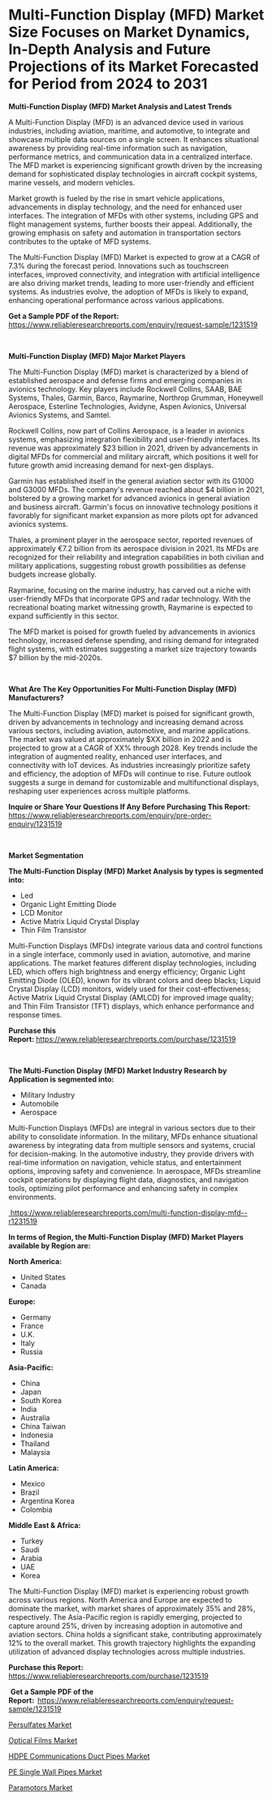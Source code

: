 <p><h1>Multi-Function Display (MFD) Market Size Focuses on Market Dynamics, In-Depth Analysis and Future Projections of its Market Forecasted for Period from 2024 to 2031</h1></p><p><strong>Multi-Function Display (MFD) Market Analysis and Latest Trends</strong></p>
<p><p>A Multi-Function Display (MFD) is an advanced device used in various industries, including aviation, maritime, and automotive, to integrate and showcase multiple data sources on a single screen. It enhances situational awareness by providing real-time information such as navigation, performance metrics, and communication data in a centralized interface. The MFD market is experiencing significant growth driven by the increasing demand for sophisticated display technologies in aircraft cockpit systems, marine vessels, and modern vehicles.</p><p>Market growth is fueled by the rise in smart vehicle applications, advancements in display technology, and the need for enhanced user interfaces. The integration of MFDs with other systems, including GPS and flight management systems, further boosts their appeal. Additionally, the growing emphasis on safety and automation in transportation sectors contributes to the uptake of MFD systems. </p><p>The Multi-Function Display (MFD) Market is expected to grow at a CAGR of 7.3% during the forecast period. Innovations such as touchscreen interfaces, improved connectivity, and integration with artificial intelligence are also driving market trends, leading to more user-friendly and efficient systems. As industries evolve, the adoption of MFDs is likely to expand, enhancing operational performance across various applications.</p></p>
<p><strong>Get a Sample PDF of the Report:&nbsp;</strong> <a href="https://www.reliableresearchreports.com/enquiry/request-sample/1231519?utm_campaign=4&utm_medium=2&utm_source=Github&utm_content=ia&utm_term=12122024&utm_id=multi-function-display-mfd">https://www.reliableresearchreports.com/enquiry/request-sample/1231519</a></p>
<p>&nbsp;</p>
<p><strong>Multi-Function Display (MFD) Major Market Players</strong></p>
<p><p>The Multi-Function Display (MFD) market is characterized by a blend of established aerospace and defense firms and emerging companies in avionics technology. Key players include Rockwell Collins, SAAB, BAE Systems, Thales, Garmin, Barco, Raymarine, Northrop Grumman, Honeywell Aerospace, Esterline Technologies, Avidyne, Aspen Avionics, Universal Avionics Systems, and Samtel.</p><p>Rockwell Collins, now part of Collins Aerospace, is a leader in avionics systems, emphasizing integration flexibility and user-friendly interfaces. Its revenue was approximately $23 billion in 2021, driven by advancements in digital MFDs for commercial and military aircraft, which positions it well for future growth amid increasing demand for next-gen displays.</p><p>Garmin has established itself in the general aviation sector with its G1000 and G3000 MFDs. The company's revenue reached about $4 billion in 2021, bolstered by a growing market for advanced avionics in general aviation and business aircraft. Garmin's focus on innovative technology positions it favorably for significant market expansion as more pilots opt for advanced avionics systems.</p><p>Thales, a prominent player in the aerospace sector, reported revenues of approximately €7.2 billion from its aerospace division in 2021. Its MFDs are recognized for their reliability and integration capabilities in both civilian and military applications, suggesting robust growth possibilities as defense budgets increase globally.</p><p>Raymarine, focusing on the marine industry, has carved out a niche with user-friendly MFDs that incorporate GPS and radar technology. With the recreational boating market witnessing growth, Raymarine is expected to expand sufficiently in this sector.</p><p>The MFD market is poised for growth fueled by advancements in avionics technology, increased defense spending, and rising demand for integrated flight systems, with estimates suggesting a market size trajectory towards $7 billion by the mid-2020s.</p></p>
<p>&nbsp;</p>
<p><strong>What Are The Key Opportunities For Multi-Function Display (MFD) Manufacturers?</strong></p>
<p><p>The Multi-Function Display (MFD) market is poised for significant growth, driven by advancements in technology and increasing demand across various sectors, including aviation, automotive, and marine applications. The market was valued at approximately $XX billion in 2022 and is projected to grow at a CAGR of XX% through 2028. Key trends include the integration of augmented reality, enhanced user interfaces, and connectivity with IoT devices. As industries increasingly prioritize safety and efficiency, the adoption of MFDs will continue to rise. Future outlook suggests a surge in demand for customizable and multifunctional displays, reshaping user experiences across multiple platforms.</p></p>
<p><strong>Inquire or Share Your Questions If Any Before Purchasing This Report:</strong> <a href="https://www.reliableresearchreports.com/enquiry/pre-order-enquiry/1231519?utm_campaign=4&utm_medium=2&utm_source=Github&utm_content=ia&utm_term=12122024&utm_id=multi-function-display-mfd">https://www.reliableresearchreports.com/enquiry/pre-order-enquiry/1231519</a></p>
<p>&nbsp;</p>
<p><strong>Market Segmentation</strong></p>
<p><strong>The Multi-Function Display (MFD) Market Analysis by types is segmented into:</strong></p>
<p><ul><li>Led</li><li>Organic Light Emitting Diode</li><li>LCD Monitor</li><li>Active Matrix Liquid Crystal Display</li><li>Thin Film Transistor</li></ul></p>
<p><p>Multi-Function Displays (MFDs) integrate various data and control functions in a single interface, commonly used in aviation, automotive, and marine applications. The market features different display technologies, including LED, which offers high brightness and energy efficiency; Organic Light Emitting Diode (OLED), known for its vibrant colors and deep blacks; Liquid Crystal Display (LCD) monitors, widely used for their cost-effectiveness; Active Matrix Liquid Crystal Display (AMLCD) for improved image quality; and Thin Film Transistor (TFT) displays, which enhance performance and response times.</p></p>
<p><strong>Purchase this Report:&nbsp;</strong><a href="https://www.reliableresearchreports.com/purchase/1231519?utm_campaign=4&utm_medium=2&utm_source=Github&utm_content=ia&utm_term=12122024&utm_id=multi-function-display-mfd">https://www.reliableresearchreports.com/purchase/1231519</a></p>
<p>&nbsp;</p>
<p><strong>The Multi-Function Display (MFD) Market Industry Research by Application is segmented into:</strong></p>
<p><ul><li>Military Industry</li><li>Automobile</li><li>Aerospace</li></ul></p>
<p><p>Multi-Function Displays (MFDs) are integral in various sectors due to their ability to consolidate information. In the military, MFDs enhance situational awareness by integrating data from multiple sensors and systems, crucial for decision-making. In the automotive industry, they provide drivers with real-time information on navigation, vehicle status, and entertainment options, improving safety and convenience. In aerospace, MFDs streamline cockpit operations by displaying flight data, diagnostics, and navigation tools, optimizing pilot performance and enhancing safety in complex environments.</p></p>
<p><a href="https://www.reliableresearchreports.com/multi-function-display-mfd--r1231519?utm_campaign=4&utm_medium=2&utm_source=Github&utm_content=ia&utm_term=12122024&utm_id=multi-function-display-mfd">&nbsp;https://www.reliableresearchreports.com/multi-function-display-mfd--r1231519</a></p>
<p><strong>In terms of Region, the Multi-Function Display (MFD) Market Players available by Region are:</strong></p>
<p>
    <p> <strong> North America: </strong>
        <ul>
            <li>United States</li>
            <li>Canada</li>
        </ul>
        </p> 
    <p> <strong> Europe: </strong>
        <ul>
            <li>Germany</li>
            <li>France</li>
            <li>U.K.</li>
            <li>Italy</li>
            <li>Russia</li>
        </ul>
        </p> 
    <p> <strong> Asia-Pacific: </strong>
        <ul>
            <li>China</li>
            <li>Japan</li>
            <li>South Korea</li>
            <li>India</li>
            <li>Australia</li>
            <li>China Taiwan</li>
            <li>Indonesia</li>
            <li>Thailand</li>
            <li>Malaysia</li>
        </ul>
        </p> 
    <p> <strong> Latin America: </strong>
        <ul>
            <li>Mexico</li>
            <li>Brazil</li>
            <li>Argentina Korea</li>
            <li>Colombia</li>
        </ul>
        </p> 
    <p> <strong> Middle East & Africa: </strong>
        <ul>
            <li>Turkey</li>
            <li>Saudi</li>
            <li>Arabia</li>
            <li>UAE</li>
            <li>Korea</li>
        </ul>
    </p>
    </p>
<p><p>The Multi-Function Display (MFD) market is experiencing robust growth across various regions. North America and Europe are expected to dominate the market, with market shares of approximately 35% and 28%, respectively. The Asia-Pacific region is rapidly emerging, projected to capture around 25%, driven by increasing adoption in automotive and aviation sectors. China holds a significant stake, contributing approximately 12% to the overall market. This growth trajectory highlights the expanding utilization of advanced display technologies across multiple industries.</p></p>
<p><strong>Purchase this Report: </strong><a href="https://www.reliableresearchreports.com/purchase/1231519?utm_campaign=4&utm_medium=2&utm_source=Github&utm_content=ia&utm_term=12122024&utm_id=multi-function-display-mfd">https://www.reliableresearchreports.com/purchase/1231519</a></p>
<p>&nbsp;<strong>Get a Sample PDF of the Report:&nbsp;&nbsp;</strong><a href="https://www.reliableresearchreports.com/enquiry/request-sample/1231519?utm_campaign=4&utm_medium=2&utm_source=Github&utm_content=ia&utm_term=12122024&utm_id=multi-function-display-mfd">https://www.reliableresearchreports.com/enquiry/request-sample/1231519</a></p>
<p><strong></strong></p>
<p><p><a href="https://www.linkedin.com/pulse/global-persulfates-market-size-trends-analysis-regional-outlook-m4nzc?utm_campaign=4&utm_medium=2&utm_source=Github&utm_content=ia&utm_term=12122024&utm_id=multi-function-display-mfd">Persulfates Market</a></p><p><a href="https://www.linkedin.com/pulse/optical-films-market-research-report-detail-laying-groundwork-qhhhc?utm_campaign=4&utm_medium=2&utm_source=Github&utm_content=ia&utm_term=12122024&utm_id=multi-function-display-mfd">Optical Films Market</a></p><p><a href="https://github.com/FosterFahey91/Market-Research-Report-List-1/blob/main/hdpe-communications-duct-pipes-market.md?utm_campaign=4&utm_medium=2&utm_source=Github&utm_content=ia&utm_term=12122024&utm_id=multi-function-display-mfd">HDPE Communications Duct Pipes Market</a></p><p><a href="https://github.com/kathiestrine5ty/Market-Research-Report-List-1/blob/main/pe-single-wall-pipes-market.md?utm_campaign=4&utm_medium=2&utm_source=Github&utm_content=ia&utm_term=12122024&utm_id=multi-function-display-mfd">PE Single Wall Pipes Market</a></p><p><a href="https://www.linkedin.com/pulse/c-hannibex-sqmmf?utm_campaign=4&utm_medium=2&utm_source=Github&utm_content=ia&utm_term=12122024&utm_id=multi-function-display-mfd">Paramotors Market</a></p></p>
